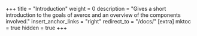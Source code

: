 +++
title = "Introduction"
weight = 0
description = "Gives a short introduction to the goals of averox and an overview of the components involved."
insert_anchor_links = "right"
redirect_to = "/docs/"
[extra]
mktoc = true
hidden = true
+++
